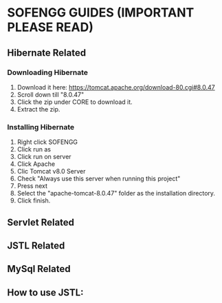 # SOFENGG GUIDES (IMPORTANT PLEASE READ)


## Hibernate Related
### Downloading Hibernate
1. Download it here: https://tomcat.apache.org/download-80.cgi#8.0.47
2. Scroll down till "8.0.47"
3. Click the zip under CORE to download it.
4. Extract the zip.

### Installing Hibernate
1. Right click SOFENGG
2. Click run as
3. Click run on server
4. Click Apache
5. Clic Tomcat v8.0 Server
6. Check "Always use this server when running this project"
7. Press next
8. Select the "apache-tomcat-8.0.47" folder as the installation directory.
9. Click finish.

## Servlet Related

## JSTL Related

## MySql Related

## How to use JSTL:

